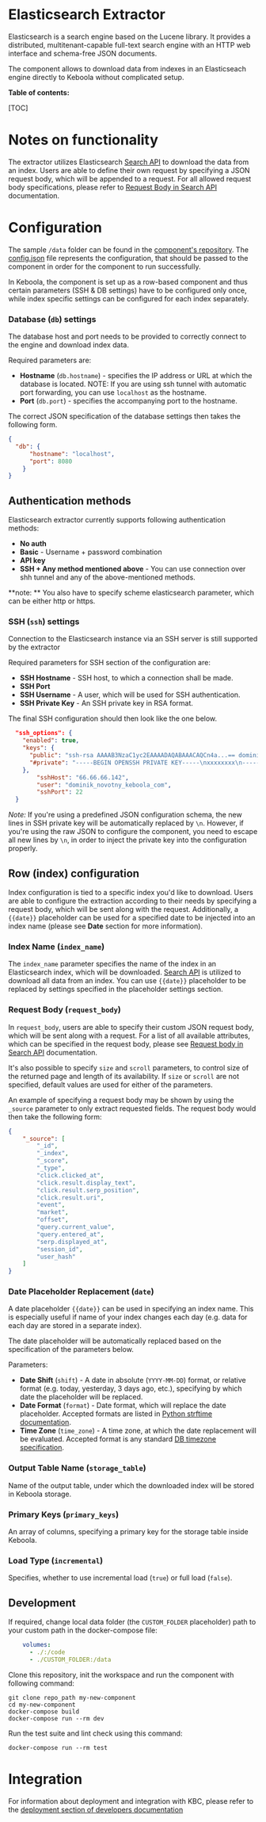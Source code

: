 # Elasticsearch Extractor

Elasticsearch is a search engine based on the Lucene library. It provides a distributed, multitenant-capable full-text search engine with an HTTP web interface and schema-free JSON documents.

The component allows to download data from indexes in an Elasticseach engine directly to Keboola without complicated setup.

**Table of contents:**  
  
[TOC]

# Notes on functionality

The extractor utilizes Elasticsearch [Search API](https://www.elastic.co/guide/en/elasticsearch/reference/current/search-search.html) to download the data from an index. Users are able to define their own request by specifying a JSON request body, which will be appended to a request. For all allowed request body specifications, please refer to [Request Body in Search API](https://www.elastic.co/guide/en/elasticsearch/reference/current/search-search.html#search-search-api-request-body) documentation.

# Configuration

The sample `/data` folder can be found in the [component's repository](https://bitbucket.org/kds_consulting_team/kds-team.ex-elasticsearch/src/master/component_config/sample-config/). The [config.json](https://bitbucket.org/kds_consulting_team/kds-team.ex-elasticsearch/src/master/component_config/sample-config/config.json) file represents the configuration, that should be passed to the component in order for the component to run successfully.

In Keboola, the component is set up as a row-based component and thus certain parameters (SSH & DB settings) have to be configured only once, while index specific settings can be configured for each index separately.

### Database (`db`) settings

The database host and port needs to be provided to correctly connect to the engine and download index data.

Required parameters are:

- **Hostname** (`db.hostname`) - specifies the IP address or URL at which the database is located. NOTE: If you are using ssh tunnel with automatic port forwarding, you can use `localhost` as the hostname.
- **Port** (`db.port`) - specifies the accompanying port to the hostname.

The correct JSON specification of the database settings then takes the following form.

```json
{
  "db": {
      "hostname": "localhost",
      "port": 8080
    }
}
```

## Authentication methods

Elasticsearch extractor currently supports following authentication methods:
- **No auth**
- **Basic** - Username + password combination
- **API key**
- **SSH + Any method mentioned above** - You can use connection over shh tunnel and any of the above-mentioned methods.

**note: ** You also have to specify scheme elasticsearch parameter, which can be either http or https.

### SSH (`ssh`) settings

Connection to the Elasticsearch instance via an SSH server is still supported by the extractor

Required parameters for SSH section of the configuration are:

- **SSH Hostname** - SSH host, to which a connection shall be made. 
- **SSH Port**
- **SSH Username**  - A user, which will be used for SSH authentication.
- **SSH Private Key** - An SSH private key in RSA format.

The final SSH configuration should then look like the one below.

```json
  "ssh_options": {
    "enabled": true,
    "keys": {
      "public": "ssh-rsa AAAAB3NzaC1yc2EAAAADAQABAAACAQCn4a...== dominik_novotny@keboola.com",
      "#private": "-----BEGIN OPENSSH PRIVATE KEY-----\nxxxxxxxx\n-----END OPENSSH PRIVATE KEY-----"
    },
        "sshHost": "66.66.66.142",
        "user": "dominik_novotny_keboola_com",
        "sshPort": 22
  }
```

*Note:* If you're using a predefined JSON configuration schema, the new lines in SSH private key will be automatically replaced by `\n`. However, if you're using the raw JSON to configure the component, you need to escape all new lines by `\n`, in order to inject the private key into the configuration properly.


## Row (index) configuration

Index configuration is tied to a specific index you'd like to download. Users are able to configure the extraction according to their needs by specifying a request body, which will be sent along with the request. Additionally, a `{{date}}` placeholder can be used for a specified date to be injected into an index name (please see **Date** section for more information).

### Index Name (`index_name`)

The `index_name` parameter specifies the name of the index in an Elasticsearch index, which will be downloaded. [Search API](https://www.elastic.co/guide/en/elasticsearch/reference/current/search-search.html) is utilized to download all data from an index. You can use `{{date}}` placeholder to be replaced by settings specified in the placeholder settings section.

### Request Body (`request_body`)

In `request_body`, users are able to specify their custom JSON request body, which will be sent along with a request. For a list of all available attributes, which can be specified in the request body, please see [Request body in Search API](https://www.elastic.co/guide/en/elasticsearch/reference/current/search-search.html) documentation.

It's also possible to specify `size` and `scroll` parameters, to control size of the returned page and length of its availability. If `size` or `scroll` are not specified, default values are used for either of the parameters.

An example of specifying a request body may be shown by using the `_source` parameter to only extract requested fields. The request body would then take the following form:

```json
{
    "_source": [
        "_id",
        "_index",
        "_score",
        "_type",
        "click.clicked_at",
        "click.result.display_text",
        "click.result.serp_position",
        "click.result.uri",
        "event",
        "market",
        "offset",
        "query.current_value",
        "query.entered_at",
        "serp.displayed_at",
        "session_id",
        "user_hash"
    ]
}
```

### Date Placeholder Replacement (`date`)

A date placeholder `{{date}}` can be used in specifying an index name. This is especially useful if name of your index changes each day (e.g. data for each day are stored in a separate index).

The date placeholder will be automatically replaced based on the specification of the parameters below.

Parameters:

- **Date Shift** (`shift`) - A date in absolute (`YYYY-MM-DD`) format, or relative format (e.g. today, yesterday, 3 days ago, etc.), specifying by which date the placeholder will be replaced.
- **Date Format** (`format`) - Date format, which will replace the date placeholder. Accepted formats are listed in [Python strftime documentation](https://docs.python.org/3/library/datetime.html#strftime-and-strptime-format-codes).
- **Time Zone** (`time_zone`) - A time zone, at which the date replacement will be evaluated. Accepted format is any standard [DB timezone specification](https://en.wikipedia.org/wiki/List_of_tz_database_time_zones#List).


### Output Table Name (`storage_table`)

Name of the output table, under which the downloaded index will be stored in Keboola storage.

### Primary Keys (`primary_keys`)

An array of columns, specifying a primary key for the storage table inside Keboola.

### Load Type (`incremental`)

Specifies, whether to use incremental load (`true`) or full load (`false`).


## Development

If required, change local data folder (the `CUSTOM_FOLDER` placeholder) path to your custom path in the docker-compose file:

```yaml
    volumes:
      - ./:/code
      - ./CUSTOM_FOLDER:/data
```

Clone this repository, init the workspace and run the component with following command:

```
git clone repo_path my-new-component
cd my-new-component
docker-compose build
docker-compose run --rm dev
```

Run the test suite and lint check using this command:

```
docker-compose run --rm test
```

# Integration

For information about deployment and integration with KBC, please refer to the [deployment section of developers documentation](https://developers.keboola.com/extend/component/deployment/) 